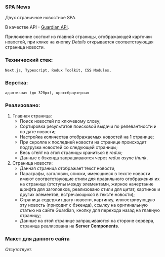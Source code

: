 ### SPA News
Двух страничное новостное SPA.

В качестве API - [Guardian API](https://open-platform.theguardian.com/).

Приложение состоит из главной страницы, отображающей карточки новостей, 
при клике на кнопку *Details* открывается соответствующая страница новости.

### Технический стек: 
    Next.js, Typescript, Redux Toolkit, CSS Modules.

### Верстка:
    адаптивная (до 320px), кроссбраузерная

### Реализовано:
1) Главная страница:
   - Поиск новостей по ключевому слову;
   - Сортировка результатов поисковой выдачи по релевантности и по дате
     новости;
   - Настройка количества отображаемых новостей на 1 странице;
   - При скролле к последней новости на странице происходит подгрузка новостей со
     следующей страницы;
   - Весь стейт на этой страницы храниться в *redux*;
   - Данные с бэкенда запрашиваются через *redux async thunk*.
2) Страница новости:
   - Данная страница отображает текст новости;
   - Параграфы, заголовки, списки, имеющиеся в тексте новости имеют
     соответствующие стили для правильного отображения их на странице (отступы
     между элементами, жирное начертание шрифта для заголовков, реализовано стили
     для цитат, картинок и других элементов, встречающихся в тексте новости);
   - Страница содержит дату новости, картинку, иллюстрирующую эту новость (приходит с бэкенда), 
   ссылку на оригинальную статью на сайте Guardian,
     кнопку для перехода назад на главную страницу;
   - Данные на этой странице запрашиваются на стороне сервера, страница реализована на **Server Components**.

### Макет для данного сайта
*Отсутствует*.
